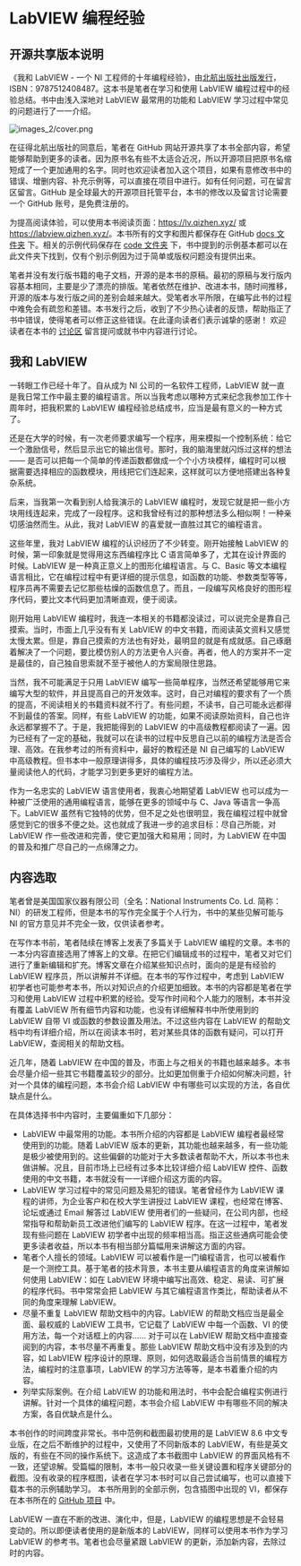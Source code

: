# LabVIEW 编程经验

## 开源共享版本说明

《我和 LabVIEW - 一个 NI 工程师的十年编程经验》，由[北航出版社出版发行](http://service.buaapress.com.cn/mzs/book/detail/id/2624)，ISBN：9787512408487。这本书是笔者在学习和使用 LabVIEW 编程过程中的经验总结。书中由浅入深地对 LabVIEW 最常用的功能和 LabVIEW 学习过程中常见的问题进行了一一介绍。

![images_2/cover.png](images_2/cover.png "原书封面")

在征得北航出版社的同意后，笔者在 GitHub 网站开源共享了本书全部内容，希望能够帮助到更多的读者。因为原书名有些不太适合近况，所以开源项目把原书名缩短成了一个更加通用的名字。同时也欢迎读者加入这个项目，如果有意修改书中的错误、增删内容、补充示例等，可以直接在项目中进行。如有任何问题，可在留言区留言。GitHub 是全球最大的开源项目托管平台，本书的修改以及留言讨论需要一个 GitHub 账号，是免费注册的。

为提高阅读体验，可以使用本书阅读页面：<https://lv.qizhen.xyz/> 或 <https://labview.qizhen.xyz/>。本书所有的文字和图片都保存在 GitHub [docs 文件夹](https://github.com/ruanqizhen/labview_book/tree/main/docs) 下。相关的示例代码保存在 [code 文件夹](https://github.com/ruanqizhen/labview_book/tree/main/code) 下，书中提到的示例基本都可以在此文件夹下找到，仅有个别示例因为过于简单或版权问题没有提供出来。

笔者并没有发行版书籍的电子文档，开源的是本书的原稿。最初的原稿与发行版内容基本相同，主要是少了漂亮的排版。笔者依然在维护、改进本书，随时间推移，开源的版本与发行版之间的差别会越来越大。受笔者水平所限，在编写此书的过程中难免会有疏忽和差错。本书发行之后，收到了不少热心读者的反馈，帮助指正了书中错误，使得笔者可以修正这些错误。在此谨向读者们表示诚挚的感谢！
欢迎读者在本书的 [讨论区](https://github.com/ruanqizhen/labview_book/discussions) 留言提问或就书中内容进行讨论。

## 我和 LabVIEW

一转眼工作已经十年了。自从成为 NI 公司的一名软件工程师，LabVIEW 就一直是我日常工作中最主要的编程语言。所以当我考虑以哪种方式来纪念我参加工作十周年时，把我积累的 LabVIEW 编程经验总结成书，应当是最有意义的一种方式了。

还是在大学的时候，有一次老师要求编写一个程序，用来模拟一个控制系统：给它一个激励信号，然后显示出它的输出信号。那时，我的脑海里就闪烁过这样的想法 —— 是否可以把每一个简单的传递函数都做成一个个小方块模样，编程时可以根据需要选择相应的函数模块，用线把它们连起来，这样就可以方便地搭建出各种复杂系统。

后来，当我第一次看到别人给我演示的 LabVIEW 编程时，发现它就是把一些小方块用线连起来，完成了一段程序。这和我曾经有过的那种想法多么相似啊！一种亲切感油然而生。从此，我对 LabVIEW 的喜爱就一直胜过其它的编程语言。

这些年里，我对 LabVIEW 编程的认识经历了不少转变。刚开始接触 LabVIEW 的时候，第一印象就是觉得用这东西编程序比 C 语言简单多了，尤其在设计界面的时候。LabVIEW 是一种真正意义上的图形化编程语言。与 C、Basic 等文本编程语言相比，它在编程过程中有更详细的提示信息，如函数的功能、参数类型等等，程序员再不需要去记忆那些枯燥的函数信息了。而且，一段编写风格良好的图形程序代码，要比文本代码更加清晰直观，便于阅读。

刚开始用 LabVIEW 编程时，我连一本相关的书籍都没读过，可以说完全是靠自己摸索。当时，市面上几乎没有有关 LabVIEW 的中文书籍，而阅读英文资料又感觉太慢太累。但是，靠自己摸索的方法也有好处，最明显的就是有成就感。自己琢磨着解决了一个问题，要比模仿别人的方法更令人兴奋。再者，他人的方案并不一定是最佳的，自己独自思索就不至于被他人的方案局限住思路。

当然，我不可能满足于只用 LabVIEW 编写一些简单程序，当然还希望能够用它来编写大型的软件，并且提高自己的开发效率。这时，自己对编程的要求有了一个质的提高，不阅读相关的书籍资料就不行了。有些问题，不读书，自己可能永远都得不到最佳的答案。同样，有些 LabVIEW 的功能，如果不阅读原始资料，自己也许永远都掌握不了。于是，我把能得到的 LabVIEW 的中高级教程都阅读了一遍。因为已经有了一定的基础，我就可以在读书的过程中反思自己以前的编程方法是否合理、高效。在我参考过的所有资料中，最好的教程还是 NI 自己编写的 LabVIEW 中高级教程。但书本中一般原理讲得多，具体的编程技巧涉及得少，所以还必须大量阅读他人的代码，才能学习到更多更好的编程方法。

作为一名忠实的 LabVIEW 语言使用者，我衷心地期望着 LabVIEW 也可以成为一种被广泛使用的通用编程语言，能够在更多的领域中与 C、Java 等语言一争高下。LabVIEW 虽然有它独特的优势，但不足之处也很明显，我在编程过程中就曾感觉到它的很多不便之处。这也就成了我进一步的追求目标：尽自己所能，对 LabVIEW 作一些改进和完善，使它更加强大和易用；同时，为 LabVIEW 在中国的普及和推广尽自己的一点绵薄之力。



## 内容选取
笔者曾是美国国家仪器有限公司（全名：National Instruments Co. Ld. 简称：NI）的研发工程师，但是本书的写作完全属于个人行为，书中的某些见解可能与 NI 的官方意见并不完全一致，仅供读者参考。

在写作本书前，笔者陆续在博客上发表了多篇关于 LabVIEW 编程的文章。本书的一本分内容直接选用了博客上的文章。在把它们编辑成书的过程中，笔者又对它们进行了重新编辑和扩充。博客文章在介绍某些知识点时，面向的是是有经验的 LabVIEW 程序员，所以讲解并不详细。在本书的写作过程中，考虑到 LabVIEW 初学者也可能参考本书，所以对知识点的介绍更加细致。本书的内容都是笔者在学习和使用 LabVIEW 过程中积累的经验。受写作时间和个人能力的限制，本书并没有覆盖 LabVIEW 所有细节内容和功能，也没有详细解释书中所使用到的 LabVIEW 自带 VI 或函数的参数设置及用法。不过这些内容在 LabVIEW 的帮助文档中均有详细介绍，所以在阅读本书时，若对某些具体的函数有疑问，可以打开 LabVIEW，查阅相关的帮助文档。

近几年，随着 LabVIEW 在中国的普及，市面上与之相关的书籍也越来越多。本书会尽量介绍一些其它书籍覆盖较少的部分。比如更加侧重于介绍如何解决问题，针对一个具体的编程问题，本书会介绍 LabVIEW 中有哪些可以实现的方法，各自优缺点是什么。

在具体选择书中内容时，主要偏重如下几部分：

* LabVIEW 中最常用的功能。本书所介绍的内容都是 LabVIEW 编程者最经常使用到的功能。随着 LabVIEW 版本的更新，其功能也越来越多，有一些功能是极少被使用到的。这些偏僻的功能对于大多数读者帮助不大，所以本书也未做讲解。况且，目前市场上已经有过多本比较详细介绍 LabVIEW 控件、函数使用的中文书籍，本书就没有一一详细介绍这方面的内容。
* LabVIEW 学习过程中的常见问题及易犯的错误。笔者曾经作为 LabVIEW 课程的讲师，为企业客户和在校大学生讲授过 LabVIEW 课程，也经常在博客、论坛或通过 Email 解答过 LabVIEW 使用者们的一些疑问，在公司内部，也经常指导和帮助新员工改进他们编写的 LabVIEW 程序。在这一过程中，笔者发现有些问题在 LabVIEW 初学者中出现的频率相当高。指正这些通病可能会使更多读者收益，所以本书有相当部分篇幅用来讲解这方面的内容。
* 笔者个人擅长的领域。LabVIEW 可以被看作是一门编程语言，也可以被看作是一个测控工具。基于笔者的技术背景，本书主要从编程语言的角度来讲解如何使用 LabVIEW：如在 LabVIEW 环境中编写出高效、稳定、易读、可扩展的程序代码。书中常常会把 LabVIEW 与其它编程语言作类比，帮助读者从不同的角度来理解 LabVIEW。
* 尽量不重复 LabVIEW 帮助文档中的内容。LabVIEW 的帮助文档应当是最全面、最权威的 LabVIEW 工具书，它记载了 LabVIEW 中每一个函数、VI 的使用方法，每一个对话框上的内容…… 对于可以在 LabVIEW 帮助文档中直接查阅到的内容，本书尽量不再重复。那些 LabVIEW 帮助文档中没有涉及到的内容，如 LabVIEW 程序设计的原理、原则，如何选取最适合当前情景的编程方法，编程时的注意事项，LabVIEW 的学习方法等等，是本书着重介绍的内容。
* 列举实际案例。在介绍 LabVIEW 的功能和用法时，书中会配合编程实例进行讲解。针对一个具体的编程问题，本书会介绍 LabVIEW 中有哪些不同的解决方案，各自优缺点是什么。

本书创作的时间跨度非常长。书中范例和截图最初使用的是 LabVIEW 8.6 中文专业版，在之后不断维护的过程中，又使用了不同新版本的 LabVIEW，有些是英文版的，有些在不同的操作系统下。这造成了本书截图中 LabVIEW 的界面风格有不一致，还望谅解。受篇幅的限制，本书一般只收录一些关键设置和程序关键部分的截图。没有收录的程序框图，读者在学习本书时可以自己尝试编写，也可以直接下载本书的示例辅助学习。
本书所用到的全部示例，包含插图中出现的 VI，都保存在本书所在的 [GitHub 项目](https://github.com/ruanqizhen/labview_book/tree/main/code) 中。

LabVIEW 一直在不断的改进、演化中，但是，LabVIEW 的编程思想是不会轻易变动的。所以即便读者使用的是新版本的 LabVIEW，同样可以使用本书作为学习 LabVIEW 的参考书。笔者也会尽量紧跟 LabVIEW 的更新，添加新内容，去除过时的内容。

